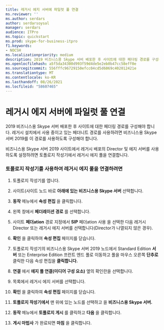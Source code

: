 ```yaml
---
title: 레거시 에지 서버에 파일럿 풀 연결
ms.reviewer: ''
ms.author: serdars
author: serdarsoysal
manager: serdars
audience: ITPro
ms.topic: quickstart
ms.prod: skype-for-business-itpro
f1.keywords:
- NOCSH
ms.localizationpriority: medium
description: 2019 비즈니스용 Skype 서버 배포한 후 사이트에 대한 페더링 경로를 구성해야 합니다. 레거시 설치에서 사용 중이고 있는 페더니트 경로를 사용하려면 비즈니스용 Skype 서버 2019를 이 경로를 사용하도록 구성해야 합니다.
ms.openlocfilehash: a5f5da34300d993f59d4de5e2eb0b47cc58eff0e
ms.sourcegitcommit: 556fffc96729150efcc04cd5d6069c402012421e
ms.translationtype: MT
ms.contentlocale: ko-KR
ms.lasthandoff: 08/26/2021
ms.locfileid: "58607465"
---
```

# <a name="connect-pilot-pool-to-legacy-edge-servers"></a>레거시 에지 서버에 파일럿 풀 연결

2019 비즈니스용 Skype 서버 배포한 후 사이트에 대한 페더링 경로를 구성해야 합니다. 레거시 설치에서 사용 중이고 있는 페더니트 경로를 사용하려면 비즈니스용 Skype 서버 2019를 이 경로를 사용하도록 구성해야 합니다. 
  
비즈니스용 Skype 서버 2019 사이트에서 레거시 배포의 Director 및 에지 서버를 사용하도록 설정하려면 토폴로지 작성기에서 레거시 에지 풀을 연결합니다.
  
### <a name="to-associate-the-legacy-edge-pool-by-using-topology-builder"></a>토폴로지 작성기를 사용하여 레거시 에지 풀을 연결하려면

1. 토폴로지 작성기를 엽니다. 
    
2. 사이트(사이트 노드 바로 **아래에 있는 비즈니스용 Skype 서버** 선택합니다. 
    
3. **동작** 메뉴에서 **속성 편집** 을 클릭합니다.
    
4. 왼쪽 창에서 **페더레이션 경로** 를 선택합니다.
    
5. 사이트 **페더ation** 경로 지정에서 **SIP** 페더ation 사용 을 선택한 다음 레거시 Director 또는 레거시 에지 서버를 선택합니다(Director가 나열되지 않은 경우).
  
6. **확인** 을 클릭하여 **속성 편집** 페이지를 닫습니다. 
    
7. 토폴로지 작성기의 비즈니스용 Skype 서버 2019 노드에서 Standard Edition **서버** 또는 Enterprise Edition 프런트 엔드 풀로 이동하고 풀을 마우스 오른쪽 **단추로** 클릭한 다음 속성 편집을 **클릭합니다.**
    
8. **연결** 에서 **에지 풀 연결(미디어 구성 요소)** 옆의 확인란을 선택합니다. 
    
9. 목록에서 레거시 에지 서버를 선택합니다. 
  
10. **확인** 을 클릭하여 **속성 편집** 페이지를 닫습니다. 
    
11. **토폴로지 작성기에서** 맨 위에 있는 노드를 선택하고 을 **비즈니스용 Skype 서버.**
    
12. **동작** 메뉴에서 **토폴로지 게시** 를 클릭하고 **다음** 을 클릭합니다.
    
13. **게시 마법사** 가 완료되면 **마침** 을 클릭합니다.
    

